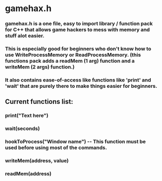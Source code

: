 # gamehax.h

### gamehax.h is a one file, easy to import library / function pack for C++ that allows game hackers to mess with memory and stuff alot easier.

### This is especially good for beginners who don't know how to use WriteProcessMemory or ReadProcessMemory. (this functions pack adds a readMem (1 arg) function and a writeMem (2 args) function.)

### It also contains ease-of-access like functions like 'print' and 'wait' that are purely there to make things easier for beginners.

## Current functions list:

### print("Text here")

### wait(seconds)

### hookToProcess("Window name") -- This function must be used before using most of the commands.

### writeMem(address, value)

### readMem(address)
